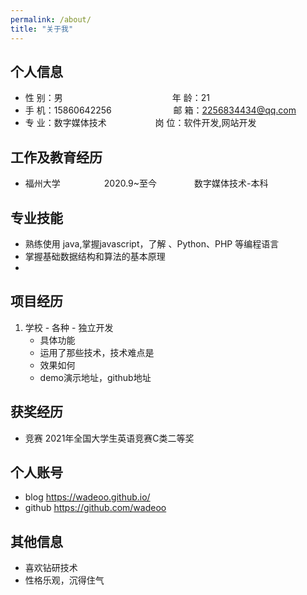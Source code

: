 ```yaml
---
permalink: /about/
title: "关于我"
---
```


## 个人信息 

* 性 别：男&emsp;&emsp;&emsp;&emsp;&emsp;&emsp;&emsp;&emsp;&emsp;&emsp;&emsp;&emsp;&ensp;年 龄：21  
* 手 机：15860642256 &emsp;&emsp;&emsp;&emsp;&emsp;&emsp;&ensp;  邮 箱：2256834434@qq.com    
* 专 业：数字媒体技术 &emsp;&emsp;&emsp;&emsp;&emsp; 岗 位：软件开发,网站开发

## 工作及教育经历

* 福州大学&emsp;&emsp;&emsp;&emsp;&emsp;2020.9~至今&emsp;&emsp;&emsp;&emsp; 数字媒体技术-本科  

## 专业技能

* 熟练使用 java,掌握javascript，了解 、Python、PHP 等编程语言
* 掌握基础数据结构和算法的基本原理
* 

## 项目经历

1. 学校 - 各种 - 独立开发  
    * 具体功能 
    * 运用了那些技术，技术难点是
    * 效果如何
    * demo演示地址，github地址 
<!-- 
2. 学校 - XX游戏 - 负责后端开发 - 201309- 201401 
    * 具体功能 
    * 运用了那些技术，技术难点是
    * 效果如何
    * demo演示地址，github地址  -->

## 获奖经历
* 竞赛 2021年全国大学生英语竞赛C类二等奖

## 个人账号 
* blog https://wadeoo.github.io/ 
* github https://github.com/wadeoo 

## 其他信息 
* 喜欢钻研技术
* 性格乐观，沉得住气 